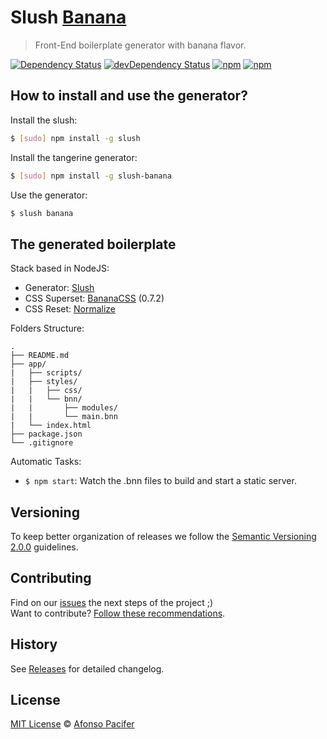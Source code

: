 <!-- ![Slush Banana Logo](https://github.com/bananacss/slush-banana/blob/master/logo.png) -->

# Slush [Banana](https://github.com/bananacss/bananacss)

> Front-End boilerplate generator with banana flavor.

[![Dependency Status](https://david-dm.org/bananacss/slush-banana.svg)](https://david-dm.org/bananacss/slush-banana)
[![devDependency Status](https://david-dm.org/bananacss/slush-banana/dev-status.svg)](https://david-dm.org/bananacss/slush-banana#info=devDependencies)
[![npm](https://img.shields.io/npm/v/slush-banana.svg)](https://www.npmjs.com/package/slush-banana)
[![npm](https://img.shields.io/npm/dt/slush-banana.svg)](https://www.npmjs.com/package/slush-banana)

## How to install and use the generator?

Install the slush:

```sh
$ [sudo] npm install -g slush
```

Install the tangerine generator:

```sh
$ [sudo] npm install -g slush-banana
```

Use the generator:

```sh
$ slush banana
```

## The generated boilerplate

Stack based in NodeJS:

- Generator: [Slush](http://slushjs.github.io/#/)
- CSS Superset: [BananaCSS](https://github.com/bananacss/bananacss) (0.7.2)
- CSS Reset: [Normalize](https://necolas.github.io/normalize.css/)

Folders Structure:

	.
	├── README.md
	├── app/
	|   ├── scripts/
	|   ├── styles/
	|   |   ├── css/
	|   |   └── bnn/
	|   |       ├── modules/
	|   |       └── main.bnn
	|   └── index.html
	├── package.json
	└── .gitignore

Automatic Tasks:

- `$ npm start`: Watch the .bnn files to build and start a static server.

## Versioning

To keep better organization of releases we follow the [Semantic Versioning 2.0.0](http://semver.org/) guidelines.

## Contributing

Find on our [issues](https://github.com/bananacss/slush-banana/issues/1) the next steps of the project ;)
<br>
Want to contribute? [Follow these recommendations](https://github.com/bananacss/slush-banana/blob/master/CONTRIBUTING.md).

## History

See [Releases](https://github.com/bananacss/slush-banana/releases) for detailed changelog.

## License

[MIT License](https://github.com/bananacss/slush-banana/blob/master/LICENSE.md) © [Afonso Pacifer](http://afonsopacifer.com/)
